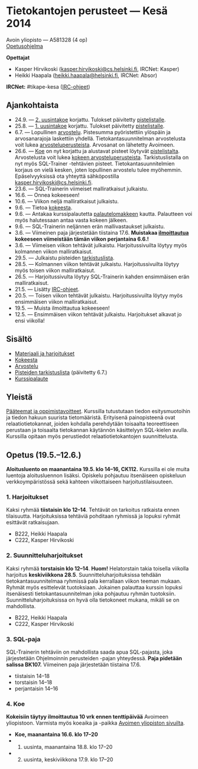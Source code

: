 Tietokantojen perusteet — Kesä 2014
=====================================================

Avoin yliopisto — A581328 (4 op)  
[Opetusohjelma](http://www.avoinyliopisto.fi/fi-FI/Opetustarjonta/StudyUnit.aspx?StudyUnitID=c0329f53-63a1-4ae1-9c0d-cd9cef4a0b24)

**Opettajat**

* Kasper Hirvikoski (kasper.hirvikoski@cs.helsinki.fi, IRCNet: Kasper)
* Heikki Haapala (heikki.haapala@helsinki.fi, IRCNet: Absor)

**IRCNet:** #tikape-kesa ([IRC-ohjeet](irc.md))

## Ajankohtaista

* 24.9. — [2. uusintakoe](kokeet/170914.pdf) korjattu. Tulokset päivitetty [pistelistalle](http://www.cs.helsinki.fi/u/khirviko/tikape-kesa-2014/tikape-kesa-2014.pdf).
* 25.8. — [1. uusintakoe](kokeet/180814.pdf) korjattu. Tulokset päivitetty [pistelistalle](http://www.cs.helsinki.fi/u/khirviko/tikape-kesa-2014/tikape-kesa-2014.pdf).
* 6.7. — Lopullinen [arvostelu](http://www.cs.helsinki.fi/u/khirviko/tikape-kesa-2014/tikape-kesa-2014.pdf). Pistesumma pyöristettiin ylöspäin ja arvosanarajoja laskettiin yhdellä. Tietokantasuunnitelman arvostelusta voit lukea [arvosteluperusteista](suunnitteluharjoitus-malli/arvostelu.md). Arvosanat on lähetetty Avoimeen.
* 26.6. — [Koe](kokeet/160614.pdf) on nyt korjattu ja alustavat pisteet löytyvät [pistelistalta](http://www.cs.helsinki.fi/u/khirviko/tikape-kesa-2014/tikape-kesa-2014.pdf). Arvostelusta voit lukea [kokeen arvosteluperusteista](kokeet/160614-arvostelu.md). Tarkistuslistalla on nyt myös SQL-Trainer -tehtävien pisteet. Tietokantasuunnitelmien korjaus on vielä kesken, joten lopullinen arvostelu tulee myöhemmin. Epäselvyyksissä ota yhteyttä sähköpostilla kasper.hirvikoski@cs.helsinki.fi.
* 23.6. — SQL-Trainerin viimeiset malliratkaisut julkaistu.
* 16.6. — Onnea kokeeseen!
* 10.6. — Viikon neljä malliratkaisut julkaistu.
* 9.6. — Tietoa [kokeesta](kokeesta.md).
* 9.6. — Antakaa kurssipalautetta [palautelomakkeen](https://ilmo.cs.helsinki.fi/kurssit/servlet/Valinta) kautta. Palautteen voi myös halutessaan antaa vasta kokeen jälkeen.
* 9.6. — SQL-Trainerin neljännen erän mallivastaukset julkaistu.
* 3.6. — Viimeinen paja järjestetään tiistaina 17.6. **Muistakaa [ilmoittautua](http://avoin.helsinki.fi/palvelut/tentit.htm#ilmoittautuminen) kokeeseen viimeistään tämän viikon perjantaina 6.6.!**
* 3.6. — Viimeisen viikon tehtävät julkaistu. Harjoitussivuilta löytyy myös kolmannen viikon malliratkaisut.
* 29.5. — Julkaistu pisteiden [tarkistuslista](http://www.cs.helsinki.fi/u/khirviko/tikape-kesa-2014/tikape-kesa-2014.pdf).
* 28.5. — Kolmannen viikon tehtävät julkaistu. Harjoitussivuilta löytyy myös toisen viikon malliratkaisut.
* 26.5. — Harjoitussivulta löytyy SQL-Trainerin kahden ensimmäisen erän malliratkaisut.
* 21.5. — Lisätty [IRC-ohjeet](irc.md).
* 20.5. — Toisen viikon tehtävät julkaistu. Harjoitussivuilta löytyy myös ensimmäisen viikon malliratkaisut.
* 19.5. — Muista ilmoittautua kokeeseen!
* 12.5. — Ensimmäisen viikon tehtävät julkaistu. Harjoitukset alkavat jo ensi viikolla!

## Sisältö

* [Materiaali ja harjoitukset](materiaali-ja-harjoitukset.md)
* [Kokeesta](kokeesta.md)
* [Arvostelu](arvostelu.md)
* [Pisteiden tarkistuslista](http://www.cs.helsinki.fi/u/khirviko/tikape-kesa-2014/tikape-kesa-2014.pdf) (päivitetty 6.7.)
* [Kurssipalaute](https://ilmo.cs.helsinki.fi/kurssit/servlet/Valinta)

## Yleistä

[Pääteemat ja oppimistavoitteet](http://www.cs.helsinki.fi/courses/581328/matriisi/). Kurssilla tutustutaan tiedon esitysmuotoihin ja tiedon hakuun suurista tietomääristä. Erityisenä painopisteenä ovat relaatiotietokannat, joiden kohdalla perehdytään toisaalta teoreettiseen perustaan ja toisaalta tietokannan käytännön käsittelyyn SQL-kielen avulla. Kurssilla opitaan myös perustiedot relaatiotietokantojen suunnittelusta.

## Opetus (19.5.–12.6.)

**Aloitusluento on maanantaina 19.5. klo 14–16, CK112.** Kurssilla ei ole muita luentoja aloitusluennon lisäksi. Opiskelu pohjautuu itsenäiseen opiskeluun verkkoympäristössä sekä kahteen viikottaiseen harjoitustilaisuuteen.

### 1. Harjoitukset

Kaksi ryhmää **tiistaisin klo 12–14**. Tehtävät on tarkoitus ratkaista ennen tilaisuutta. Harjoituksissa tehtäviä pohditaan ryhmissä ja lopuksi ryhmät esittävät ratkaisujaan.

* B222, Heikki Haapala
* C222, Kasper Hirvikoski

### 2. Suunnitteluharjoitukset

Kaksi ryhmää **torstaisin klo 12–14**. **Huom!** Helatorstain takia toisella viikolla harjoitus **keskiviikkona 28.5**. Suunnitteluharjoituksissa tehdään tietokantasuunnitelmaa ryhmissä pala kerrallaan viikon teeman mukaan. Ryhmät myös esittelevät tuotoksiaan. Jokainen palauttaa kurssin lopuksi itsenäisesti tietokantasuunnitelman joka pohjautuu ryhmän tuotoksiin. Suunnitteluharjoituksissa on hyvä olla tietokoneet mukana, mikäli se on mahdollista.

* B222, Heikki Haapala
* C222, Kasper Hirvikoski

### 3. SQL-paja

SQL-Trainerin tehtäviin on mahdollista saada apua SQL-pajasta, joka järjestetään Ohjelmoinnin perusteiden -pajan yhteydessä. **Paja pidetään salissa BK107.** Viimeinen paja järjestetään tiistaina 17.6.

* tiistaisin 14–18
* torstaisin 14–18
* perjantaisin 14–16

### 4. Koe

**Kokeisiin täytyy ilmoittautua 10 vrk ennen tenttipäivää** Avoimeen yliopistoon. Varmista myös koeaika ja -paikka [Avoimen yliopiston sivuilta](http://www.avoinyliopisto.fi/fi-FI/Opetustarjonta/StudyUnit.aspx?StudyUnitID=c0329f53-63a1-4ae1-9c0d-cd9cef4a0b24).

* **Koe, maanantaina 16.6. klo 17–20**
* 1. uusinta, maanantaina 18.8. klo 17–20
* 2. uusinta, keskiviikkona 17.9. klo 17–20
